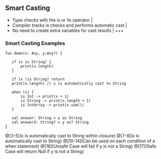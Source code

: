 ## Smart Casting
- Type checks with the is or !is operator |
- Compiler tracks is checks and performs automatic cast |
- No need to create extra variables for cast results |
+++
### Smart Casting Examples
```
fun demo(x: Any, y:Any?) {

   if (x is String) {
       print(x.length)
   }

   if (x !is String) return
   print(x.length) // x is automatically cast to String

   when (x) {
       is Int -> print(x + 1)
       is String -> print(x.length + 1)
       is IntArray -> print(x.sum())
   }

   val answer: String = y as String
   val answer3: String? = y as? String
}
```
@[3-5](x is automatically cast to String within closure)
@[7-8](x is automatically cast to String)
@[10-14](Can be used on each condition of a when statement)
@[16](Unsafe Case will fail if y is not a String)
@[17](Safe Case will return Null if y is not a String)
